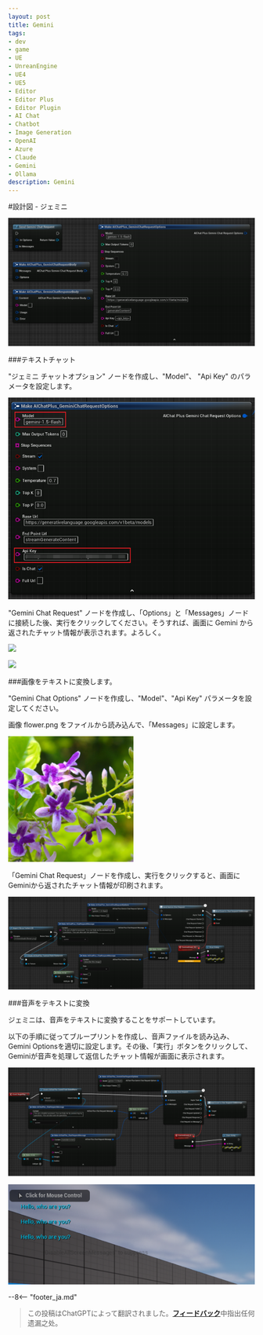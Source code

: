 ```yaml
---
layout: post
title: Gemini
tags:
- dev
- game
- UE
- UnreanEngine
- UE4
- UE5
- Editor
- Editor Plus
- Editor Plugin
- AI Chat
- Chatbot
- Image Generation
- OpenAI
- Azure
- Claude
- Gemini
- Ollama
description: Gemini
---
```


<meta property="og:title" content="UE 插件 AIChatPlus 使用说明 - 蓝图篇 - Gemini" />

#設計図 - ジェミニ

![](assets/img/2024-ue-aichatplus/usage/blueprint/gemini_all.png)

###テキストチャット

"ジェミニ チャットオプション" ノードを作成し、"Model"、 "Api Key" のパラメータを設定します。

![](assets/img/2024-ue-aichatplus/usage/blueprint/gemini_chat_1.png)

"Gemini Chat Request" ノードを作成し、「Options」と「Messages」ノードに接続した後、実行をクリックしてください。そうすれば、画面に Gemini から返されたチャット情報が表示されます。よろしく。

![](assets/img/2024-ue-aichatplus/guide_gemini_blueprint_chat_1.png)

![](assets/img/2024-ue-aichatplus/guide_gemini_blueprint_chat_2.png)

###画像をテキストに変換します。

"Gemini Chat Options" ノードを作成し、"Model"、"Api Key" パラメータを設定してください。

画像 flower.png をファイルから読み込んで、「Messages」に設定します。

![flower.png](assets/img/2024-ue-aichatplus/usage/blueprint/gemini_vision_1.png)

「Gemini Chat Request」ノードを作成し、実行をクリックすると、画面にGeminiから返されたチャット情報が印刷されます。

![](assets/img/2024-ue-aichatplus/usage/blueprint/gemini_vision_2.png)

###音声をテキストに変換

ジェミニは、音声をテキストに変換することをサポートしています。

以下の手順に従ってブループリントを作成し、音声ファイルを読み込み、Gemini Optionsを適切に設定します。その後、「実行」ボタンをクリックして、Geminiが音声を処理して返信したチャット情報が画面に表示されます。

![guide bludprint](assets/img/2024-ue-aichatplus/guide_gemini_blueprint_sound_1.png)

![guide bludprint](assets/img/2024-ue-aichatplus/guide_gemini_blueprint_sound_2.png)

--8<-- "footer_ja.md"


> この投稿はChatGPTによって翻訳されました。[**フィードバック**](https://github.com/disenone/wiki_blog/issues/new)中指出任何遗漏之处。 
